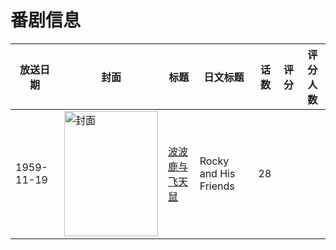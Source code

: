 # 番剧信息

|放送日期|封面|标题|日文标题|话数|评分|评分人数|
|---|---|---|---|---|---|---|
|1959-11-19|<img src="//lain.bgm.tv/pic/cover/c/99/99/506301_GI85Z.jpg" alt="封面" style="width:150px;height:200px;object-fit:cover;">|[波波鹿与飞天鼠](https://bangumi.tv/subject/506301)|Rocky and His Friends|28|||
